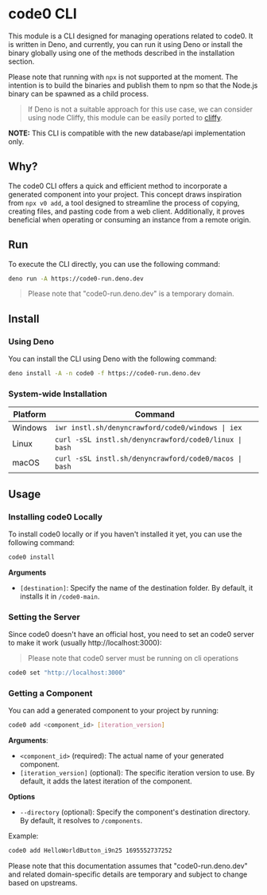 # code0 CLI

This module is a CLI designed for managing operations related to code0. It is written in Deno, and currently, you can run it using Deno or install the binary globally using one of the methods described in the installation section.

Please note that running with `npx` is not supported at the moment. The intention is to build the binaries and publish them to npm so that the Node.js binary can be spawned as a child process.

> If Deno is not a suitable approach for this use case, we can consider using node Cliffy, this module can be easily ported to [cliffy](https://github.com/drew-y/cliffy).

**NOTE:** This CLI is compatible with the new database/api implementation only.

## Why?
The code0 CLI offers a quick and efficient method to incorporate a generated component into your project. This concept draws inspiration from `npx v0 add`, a tool designed to streamline the process of copying, creating files, and pasting code from a web client. Additionally, it proves beneficial when operating or consuming an instance from a remote origin.

## Run
To execute the CLI directly, you can use the following command:
```bash
deno run -A https://code0-run.deno.dev
```
> Please note that "code0-run.deno.dev" is a temporary domain.

## Install

### Using Deno
You can install the CLI using Deno with the following command:
```bash
deno install -A -n code0 -f https://code0-run.deno.dev
```

### System-wide Installation

| Platform | Command |
|----------|---------------------------------------------------------|
| Windows  | `iwr instl.sh/denyncrawford/code0/windows \| iex`      |
| Linux    | `curl -sSL instl.sh/denyncrawford/code0/linux \| bash` |
| macOS    | `curl -sSL instl.sh/denyncrawford/code0/macos \| bash` |

## Usage

### Installing code0 Locally
To install code0 locally or if you haven't installed it yet, you can use the following command:
```bash
code0 install
```

**Arguments**
- `[destination]`: Specify the name of the destination folder. By default, it installs it in `/code0-main`.

### Setting the Server
Since code0 doesn't have an official host, you need to set an code0 server to make it work (usually http://localhost:3000):
> Please note that code0 server must be running on cli operations

```bash
code0 set "http://localhost:3000"
```

### Getting a Component
You can add a generated component to your project by running:
```bash
code0 add <component_id> [iteration_version]
```

**Arguments**:
- `<component_id>` (required): The actual name of your generated component.
- `[iteration_version]` (optional): The specific iteration version to use. By default, it adds the latest iteration of the component.

**Options**
- `--directory` (optional): Specify the component's destination directory. By default, it resolves to `/components`.

Example:
```bash
code0 add HelloWorldButton_i9n25 1695552737252
```

Please note that this documentation assumes that "code0-run.deno.dev" and related domain-specific details are temporary and subject to change based on upstreams.

